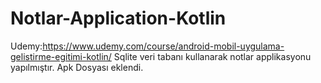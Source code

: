 # Notlar-Application-Kotlin
Udemy:https://www.udemy.com/course/android-mobil-uygulama-gelistirme-egitimi-kotlin/
Sqlite veri tabanı kullanarak notlar applikasyonu yapılmıştır. 
Apk Dosyası eklendi.

